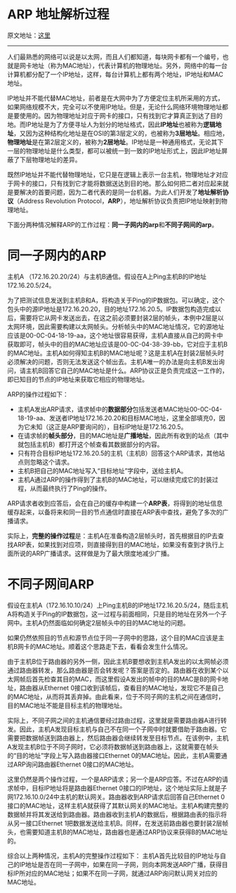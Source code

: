 # ARP 地址解析过程

原文地址：[这里](http://www.bkjia.com/wlxy/495051.html)

----------


人们最熟悉的网络可以说是以太网，而且人们都知道，每块网卡都有一个编号，也就是网卡地址（称为MAC地址），代表计算机的物理地址。另外，网络中的每一台计算机都分配了一个IP地址，这样，每台计算机上都有两个地址，IP地址和MAC地址。

IP地址并不能代替MAC地址，前者是在大网中为了方便定位主机所采用的方式，如果网络规模不大，完全可以不使用IP地址。但是，无论什么网络环境物理地址都是要使用的。因为物理地址对应于网卡的接口，只有找到它才算真正到达了目的地。而IP地址是为了方便寻址人为划分的地址格式，因此**IP地址**也被称为**逻辑地址**，又因为这种结构化地址是在OSI的第3层定义的，也被称为**3层地址**。相应地，**物理地址**是在第2层定义的，被称为**2层地址**。IP地址是一种通用格式，无论其下一层的物理地址是什么类型，都可以被统一到一致的IP地址形式上，因此IP地址屏蔽了下层物理地址的差异。

既然IP地址并不能代替物理地址，它只是在逻辑上表示一台主机，物理地址才对应于网卡的接口，只有找到它才能将数据送达到目的地。那么如何把二者对应起来就是要解决的首要问题，因为二者代表的是同一台机器。为此人们开发了**地址解析协议**（Address Revolution Protocol，**ARP**），地址解析协议负责把IP地址映射到物理地址。

下面分两种情况解释ARP的工作过程：**同一子网内的arp**和**不同子网间的arp**。

# 同一子网内的ARP

主机A （172.16.20.20/24）与主机B通信。假设在A上Ping主机B的IP地址172.16.20.5/24。

为了把测试信息发送到主机B和A，将构造关于Ping的IP数据包。可以确定，这个包头中的源IP地址是172.16.20.20，目的地址172.16.20.5。IP数据包构造完成以后，需要将它从网卡发送出去，在这之前必须要封装2层的帧头，本例中2层是以太网环境，因此需要构建以太网帧头。分析帧头中的MAC地址情况，它的源地址应该是00-0C-04-18-19-aa，这个地址很容易获得，主机A直接从自己的网卡中获取即可，帧头中的目的MAC地址应该是00-0C-04-38-39-bb，它对应于主机B的MAC地址。主机A如何得知主机B的MAC地址呢？这是主机A在封装2层帧头时必须解决的问题，否则无法发送这个帧出去。主机A唯一的办法是向主机B发出询问，请主机B回答它自己的MAC地址是什么。ARP协议正是负责完成这一工作的，即已知目的节点的IP地址来获取它相应的物理地址。

ARP的操作过程如下：
- 主机A发出ARP请求，请求帧中的**数据部分**包括发送者MAC地址00-0C-04-18-19-aa、发送者IP地址172.16.20.20和目标MAC地址，这里全部填充0，因为它未知（这正是ARP要询问的），目标IP地址是172.16.20.5。
- 在请求帧的**帧头部分**，目的MAC地址是**广播地址**，因此所有收到的站点（其中就包括主机B）都打开这个帧查看其数据部分的内容。
- 只有符合目标IP地址172.16.20.5的主机（主机B）回答这个ARP请求，其他站点则忽略这个请求。
- 主机B把自己的MAC地址写入“目标地址”字段中，送给主机A。
- 主机A通过ARP的操作得到了主机B的MAC地址，可以继续完成它的封装过程，从而最终执行了Ping的操作。

ARP请求者收到应答后，会在自己的缓存中构建一个**ARP表**，将得到的地址信息缓存起来，以备将来和同一目的节点通信时直接在ARP表中查找，避免了多次的广播请求。

实际上，**完整的操作过程**是：主机A在准备构造2层帧头时，首先根据目的IP去查找ARP表，如果找到对应项，则直接得到目的MAC地址，如果没有查到才执行上面所说的ARP广播请求。这样做是为了最大限度地减少广播。

# 不同子网间ARP

假设在主机A（172.16.10.10/24）上Ping主机B的IP地址172.16.20.5/24，随后主机A将构造关于Ping的IP数据包，这一过程与前面相同，只是目的地址在另外一个子网中。主机A仍然面临如何确定2层帧头中的目的MAC地址的问题。

如果仍然依照目的节点和源节点位于同一子网中的思路，这个目的MAC应该是主机B网卡的MAC地址。顺着这个思路走下去，看看会发生什么情况。

由于主机B位于路由器的另外一侧，因此主机B要想收到主机A发出的以太网帧必须通过路由器转发，那么路由器是否会转发呢？答案是否定的。路由器在收到某个以太网帧后首先检查其目的MAC，而这里假设A发出的帧中的目的MAC是B的网卡地址，路由器从Ethernet 0接口收到该帧后，查看目的MAC地址，发现它不是自己的MAC地址，从而将其丢弃掉。由此看来，位于不同子网的主机之间在通信时，目的MAC地址不能是目标主机的物理地址。

实际上，不同子网之间的主机通信要经过路由过程，这里就是需要路由器A进行转发。因此，主机A发现目标主机与自己不在同一个子网中时就要借助于路由器。它需要把数据帧送到路由器上，然后路由器会继续转发至目标节点。在该例中，主机A发现主机B位于不同子网时，它必须将数据帧送到路由器上，这就需要在帧头的“目的地址”字段上写入路由器接口Ethernet 0的MAC地址。因此，主机A需要通过ARP询问路由器Ethernet 0接口的MAC地址。

这里仍然是两个操作过程，一个是ARP请求；另一个是ARP应答。不过在ARP的请求帧中，目标IP地址将是路由器Ethernet 0接口的IP地址，这个地址实际上就是子网172.16.10.0/24中主机的默认网关。路由器收到ARP请求后回答自己Ethernet 0接口的MAC地址，这样主机A就获得了其默认网关的MAC地址。主机A构建完整的数据帧并将其发送给到路由器。路由器收到主机A的数据后，根据路由表的指示将从另一接口Ethernet 1把数据发送给主机B。同样，在发送前路由器也要封装2层帧头，也需要知道主机B的MAC地址，路由器也是通过ARP协议来获得B的MAC地址的。

综合以上两种情况，主机A的完整操作过程如下：
主机A首先比较目的IP地址与自己的IP地址是否在同一子网中，如果在同一子网，则向本网发送ARP广播，获得目标IP所对应的MAC地址；如果不在同一子网，就通过ARP询问默认网关对应的MAC地址。
